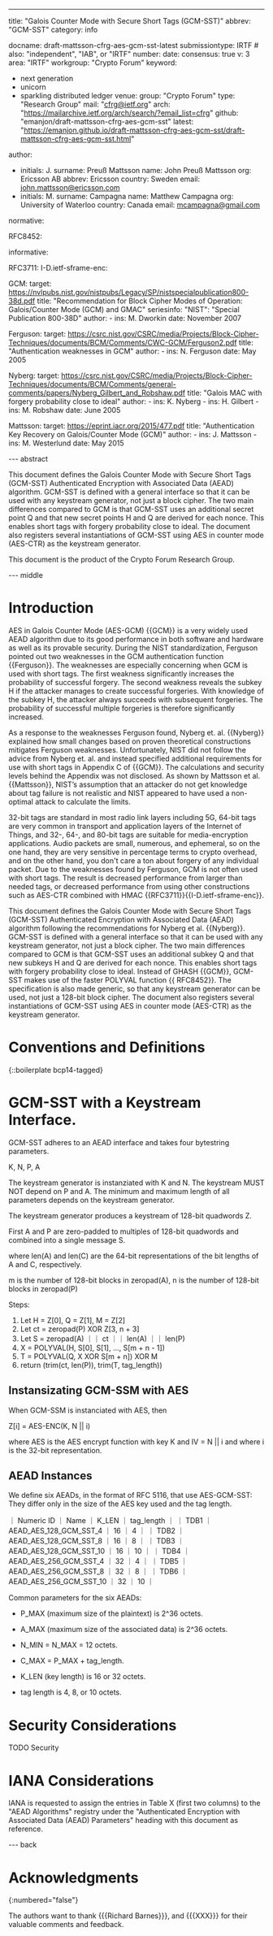 ---
title: "Galois Counter Mode with Secure Short Tags (GCM-SST)"
abbrev: "GCM-SST"
category: info

docname: draft-mattsson-cfrg-aes-gcm-sst-latest
submissiontype: IRTF  # also: "independent", "IAB", or "IRTF"
number:
date:
consensus: true
v: 3
area: "IRTF"
workgroup: "Crypto Forum"
keyword:
 - next generation
 - unicorn
 - sparkling distributed ledger
venue:
  group: "Crypto Forum"
  type: "Research Group"
  mail: "cfrg@ietf.org"
  arch: "https://mailarchive.ietf.org/arch/search/?email_list=cfrg"
  github: "emanjon/draft-mattsson-cfrg-aes-gcm-sst"
  latest: "https://emanjon.github.io/draft-mattsson-cfrg-aes-gcm-sst/draft-mattsson-cfrg-aes-gcm-sst.html"

author:
- initials: J.
  surname: Preuß Mattsson
  name: John Preuß Mattsson
  org: Ericsson AB
  abbrev: Ericsson
  country: Sweden
  email: john.mattsson@ericsson.com
- initials: M.
  surname: Campagna
  name: Matthew Campagna
  org: University of Waterloo
  country: Canada
  email: mcampagna@gmail.com

normative:

  RFC8452:

informative:

  RFC3711:
  I-D.ietf-sframe-enc:

  GCM:
    target: https://nvlpubs.nist.gov/nistpubs/Legacy/SP/nistspecialpublication800-38d.pdf
    title: "Recommendation for Block Cipher Modes of Operation: Galois/Counter Mode (GCM) and GMAC"
    seriesinfo:
      "NIST": "Special Publication 800-38D"
    author:
      -
        ins: M. Dworkin
    date: November 2007

  Ferguson:
    target: https://csrc.nist.gov/CSRC/media/Projects/Block-Cipher-Techniques/documents/BCM/Comments/CWC-GCM/Ferguson2.pdf
    title: "Authentication weaknesses in GCM"
    author:
      -
        ins: N. Ferguson
    date: May 2005

  Nyberg:
    target: https://csrc.nist.gov/CSRC/media/Projects/Block-Cipher-Techniques/documents/BCM/Comments/general-comments/papers/Nyberg_Gilbert_and_Robshaw.pdf
    title: "Galois MAC with forgery probability close to ideal"
    author:
      -
        ins: K. Nyberg
      -
        ins: H. Gilbert
      -
        ins: M. Robshaw
    date: June 2005

  Mattsson:
    target: https://eprint.iacr.org/2015/477.pdf
    title: "Authentication Key Recovery on Galois/Counter Mode (GCM)"
    author:
      -
        ins: J. Mattsson
      -
        ins: M. Westerlund
    date: May 2015

--- abstract

This document defines the Galois Counter Mode with Secure Short Tags (GCM-SST) Authenticated Encryption with Associated Data (AEAD) algorithm. GCM-SST is defined with a general interface so that it can be used with any keystream generator, not just a block cipher. The two main differences compared to GCM is that GCM-SST uses an additional secret point Q and that new secret points H and Q are derived for each nonce. This enables short tags with forgery probability close to ideal. The document also registers several instantiations of GCM-SST using AES in counter mode (AES-CTR) as the keystream generator.

This document is the product of the Crypto Forum Research Group.

--- middle

# Introduction

AES in Galois Counter Mode (AES-GCM) {{GCM}} is a very widely used AEAD algorithm due to its good performance in both software and hardware as well as its provable security. During the NIST standardization, Ferguson pointed out two weaknesses in the GCM authentication function {{Ferguson}}. The weaknesses are especially concerning when GCM is used with short tags. The first weakness significantly increases the probability of successful forgery. The second weakness reveals the subkey H if the attacker manages to create successful forgeries. With knowledge of the subkey H, the attacker always succeeds with subsequent forgeries. The probability of successful multiple forgeries is therefore significantly increased.

As a response to the weaknesses Ferguson found, Nyberg et. al. {{Nyberg}} explained how small changes based on proven theoretical constructions mitigates Ferguson weaknesses. Unfortunately, NIST did not follow the advice from Nyberg et. al. and instead specified additional requirements for use with short tags in Appendix C of {{GCM}}. The calculations and security levels behind the Appendix was not disclosed. As shown by Mattsson et al. {{Mattsson}}, NIST’s assumption that an attacker do not get knowledge about tag failure is not realistic and NIST appeared to have used a non-optimal attack to calculate the limits. 

32-bit tags are standard in most radio link layers including 5G, 64-bit tags are very
common in transport and application layers of the Internet of Things, and 32-, 64-, and 80-bit tags are suitable for media-encryption applications. Audio packets are small, numerous, and ephemeral, so on the one hand, they are very sensitive in percentage terms to crypto overhead, and on the other hand, you don't care a ton about forgery of any individual packet. Due to the weaknesses found by Ferguson, GCM is not often used with short tags. The result is decreased performance from larger than needed tags, or decreased performance from using other constructions such as AES-CTR combined with HMAC {{RFC3711}}{{I-D.ietf-sframe-enc}}.

This document defines the Galois Counter Mode with Secure Short Tags (GCM-SST) Authenticated Encryption with Associated Data (AEAD) algorithm following the recommendations for Nyberg et al. {{Nyberg}}. GCM-SST is defined with a general interface so that it can be used with any keystream generator, not just a block cipher. The two main differences compared to GCM is that GCM-SST uses an additional subkey Q and that new subkeys H and Q are derived for each nonce. This enables short tags with forgery probability close to ideal. Instead of GHASH {{GCM}}, GCM-SST makes use of the faster POLYVAL function {{ RFC8452}}. The specification is also made generic, so that any keystream generator can be used, not just a 128-bit block cipher. The document also registers several instantiations of GCM-SST using AES in counter mode (AES-CTR) as the keystream generator.

# Conventions and Definitions

{::boilerplate bcp14-tagged}

# GCM-SST with a Keystream Interface.

GCM-SST adheres to an AEAD interface and takes four bytestring parameters.

K, N, P, A

The keystream generator is instanziated with K and N. The keystream MUST NOT depend on P and A.
The minimum and maximum length of all parameters depends on the keystream generator.

The keystream generator produces a keystream of 128-bit quadwords Z.

First A and P are zero-padded to multiples of 128-bit quadwords and combined into a single message S.

where len(A) and len(C) are the 64-bit representations of the bit lengths of A and C, respectively.

m is the number of 128-bit blocks in zeropad(A), n is the number of 128-bit blocks in zeropad(P)

Steps:

1. Let H = Z\[0\], Q = Z\[1\], M = Z\[2\]
2. Let ct = zeropad(P) XOR Z\[3, n + 3\]
3. Let S = zeropad(A) ｜｜ ct ｜｜ len(A) ｜｜ len(P)
4. X = POLYVAL(H, S\[0\], S\[1\], ..., S\[m + n - 1\])
5. T = POLYVAL(Q, X XOR S\[m + n\]) XOR M
6. return (trim(ct, len(P)), trim(T, tag_length))


## Instansizating GCM-SSM with AES

When GCM-SSM is instanciated with AES, then

Z\[i\] = AES-ENC(K, N || i)

where AES is the AES encrypt function with key K and IV = N || i and where i is the 32-bit representation.

## AEAD Instances

We define six AEADs, in the format of RFC 5116, that use AES-GCM-SST:
They differ only in the size of the AES key used and the tag length.

｜ Numeric ID ｜ Name ｜ K\_LEN ｜ tag_length ｜
｜ TDB1 ｜ AEAD\_AES\_128\_GCM\_SST\_4 ｜ 16 ｜ 4 ｜
｜ TDB2 ｜ AEAD_AES_128_GCM_SST_8 ｜ 16 ｜ 8 ｜
｜ TDB3 ｜ AEAD_AES_128_GCM_SST_10 ｜ 16 ｜ 10 ｜
｜ TDB4 ｜ AEAD_AES_256_GCM_SST_4 ｜ 32 ｜ 4 ｜
｜ TDB5 ｜ AEAD_AES_256_GCM_SST_8 ｜ 32 ｜ 8 ｜
｜ TDB6 ｜ AEAD_AES_256_GCM_SST_10 ｜ 32 ｜ 10 ｜

Common parameters for the six AEADs:

* P_MAX (maximum size of the plaintext) is 2^36 octets.

* A_MAX (maximum size of the associated data) is 2^36 octets.

* N_MIN = N_MAX = 12 octets.

* C_MAX = P_MAX + tag_length.

* K_LEN (key length) is 16 or 32 octets.

* tag length is 4, 8, or 10 octets.

# Security Considerations

TODO Security

# IANA Considerations

IANA is requested to assign the entries in Table X (first two columns) to the "AEAD Algorithms" registry
under the "Authenticated Encryption with Associated Data (AEAD) Parameters" heading
with this document as reference.

--- back

# Acknowledgments
{:numbered="false"}

The authors want to thank {{{Richard Barnes}}}, and {{{XXX}}} for their valuable comments and feedback.
